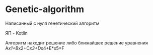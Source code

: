 # Genetic-algorithm
Написанный с нуля генетический алгоритм

ЯП - Kotlin

Алгоритм находит решение либо ближайшее решение уравнения A*x1+B*x2+C*x3+D*x4+E*x5=F
